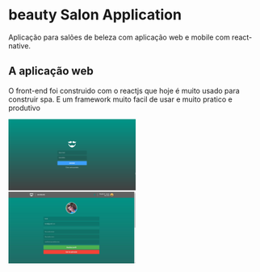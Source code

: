 # beauty Salon Application
Aplicação para salões de beleza com aplicação web e mobile com react-native.


## A aplicação web 
O front-end foi construido com o reactjs que hoje é muito usado para construir spa.
E um framework muito facil de usar e muito pratico e produtivo

<div class="border d-flex flex-justify-around" >

  <img src="images/dashboard.png" width="50%" height="50%" />
  <img src="images/update_perfil.jpg" width="50%" height="50%" />
</div>
